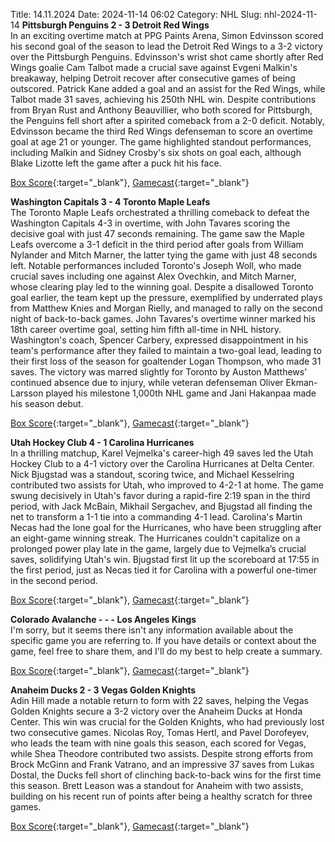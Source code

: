 Title: 14.11.2024
Date: 2024-11-14 06:02
Category: NHL 
Slug: nhl-2024-11-14 
**Pittsburgh Penguins 2 - 3 Detroit Red Wings**  
In an exciting overtime match at PPG Paints Arena, Simon Edvinsson scored his second goal of the season to lead the Detroit Red Wings to a 3-2 victory over the Pittsburgh Penguins. Edvinsson's wrist shot came shortly after Red Wings goalie Cam Talbot made a crucial save against Evgeni Malkin's breakaway, helping Detroit recover after consecutive games of being outscored. Patrick Kane added a goal and an assist for the Red Wings, while Talbot made 31 saves, achieving his 250th NHL win. Despite contributions from Bryan Rust and Anthony Beauvillier, who both scored for Pittsburgh, the Penguins fell short after a spirited comeback from a 2-0 deficit. Notably, Edvinsson became the third Red Wings defenseman to score an overtime goal at age 21 or younger. The game highlighted standout performances, including Malkin and Sidney Crosby's six shots on goal each, although Blake Lizotte left the game after a puck hit his face. 

[Box Score](/gamecenter/det-vs-pit/2024/11/13/2024020252){:target="_blank"}, [Gamecast](https://www.nhl.com/news/detroit-red-wings-pittsburgh-penguins-game-recap-november-13){:target="_blank"}<br>

**Washington Capitals 3 - 4 Toronto Maple Leafs**  
The Toronto Maple Leafs orchestrated a thrilling comeback to defeat the Washington Capitals 4-3 in overtime, with John Tavares scoring the decisive goal with just 47 seconds remaining. The game saw the Maple Leafs overcome a 3-1 deficit in the third period after goals from William Nylander and Mitch Marner, the latter tying the game with just 48 seconds left. Notable performances included Toronto's Joseph Woll, who made crucial saves including one against Alex Ovechkin, and Mitch Marner, whose clearing play led to the winning goal. Despite a disallowed Toronto goal earlier, the team kept up the pressure, exemplified by underrated plays from Matthew Knies and Morgan Rielly, and managed to rally on the second night of back-to-back games. John Tavares's overtime winner marked his 18th career overtime goal, setting him fifth all-time in NHL history. Washington's coach, Spencer Carbery, expressed disappointment in his team's performance after they failed to maintain a two-goal lead, leading to their first loss of the season for goaltender Logan Thompson, who made 31 saves. The victory was marred slightly for Toronto by Auston Matthews' continued absence due to injury, while veteran defenseman Oliver Ekman-Larsson played his milestone 1,000th NHL game and Jani Hakanpaa made his season debut. 

[Box Score](/gamecenter/tor-vs-wsh/2024/11/13/2024020253){:target="_blank"}, [Gamecast](https://www.nhl.com/news/toronto-maple-leafs-washington-capitals-game-recap-november-13){:target="_blank"}<br>

**Utah Hockey Club 4 - 1 Carolina Hurricanes**  
In a thrilling matchup, Karel Vejmelka's career-high 49 saves led the Utah Hockey Club to a 4-1 victory over the Carolina Hurricanes at Delta Center. Nick Bjugstad was a standout, scoring twice, and Michael Kesselring contributed two assists for Utah, who improved to 4-2-1 at home. The game swung decisively in Utah's favor during a rapid-fire 2:19 span in the third period, with Jack McBain, Mikhail Sergachev, and Bjugstad all finding the net to transform a 1-1 tie into a commanding 4-1 lead. Carolina's Martin Necas had the lone goal for the Hurricanes, who have been struggling after an eight-game winning streak. The Hurricanes couldn't capitalize on a prolonged power play late in the game, largely due to Vejmelka’s crucial saves, solidifying Utah's win. Bjugstad first lit up the scoreboard at 17:55 in the first period, just as Necas tied it for Carolina with a powerful one-timer in the second period. 

[Box Score](/gamecenter/car-vs-uta/2024/11/13/2024020254){:target="_blank"}, [Gamecast](https://www.nhl.com/news/carolina-hurricanes-utah-hockey-club-game-recap-november-13){:target="_blank"}<br>

**Colorado Avalanche - - - Los Angeles Kings**  
I'm sorry, but it seems there isn't any information available about the specific game you are referring to. If you have details or context about the game, feel free to share them, and I'll do my best to help create a summary. 

[Box Score](/gamecenter/lak-vs-col/2024/11/13/2024020255){:target="_blank"}, [Gamecast](https://www.nhl.com/news/los-angeles-kings-colorado-avalanche-game-recap-november-13){:target="_blank"}<br>

**Anaheim Ducks 2 - 3 Vegas Golden Knights**  
Adin Hill made a notable return to form with 22 saves, helping the Vegas Golden Knights secure a 3-2 victory over the Anaheim Ducks at Honda Center. This win was crucial for the Golden Knights, who had previously lost two consecutive games. Nicolas Roy, Tomas Hertl, and Pavel Dorofeyev, who leads the team with nine goals this season, each scored for Vegas, while Shea Theodore contributed two assists. Despite strong efforts from Brock McGinn and Frank Vatrano, and an impressive 37 saves from Lukas Dostal, the Ducks fell short of clinching back-to-back wins for the first time this season. Brett Leason was a standout for Anaheim with two assists, building on his recent run of points after being a healthy scratch for three games. 

[Box Score](/gamecenter/vgk-vs-ana/2024/11/13/2024020256){:target="_blank"}, [Gamecast](https://www.nhl.com/news/vegas-golden-knights-anaheim-ducks-game-recap-november-13){:target="_blank"}<br>

